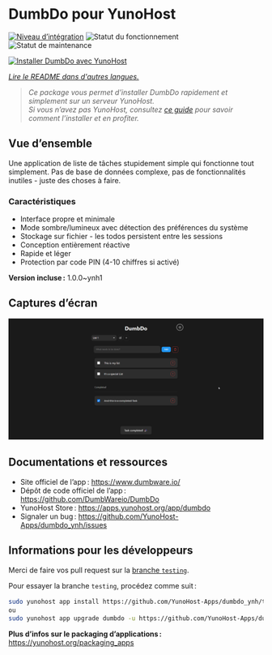 <!--
Nota bene : ce README est automatiquement généré par <https://github.com/YunoHost/apps/tree/master/tools/readme_generator>
Il NE doit PAS être modifié à la main.
-->

# DumbDo pour YunoHost

[![Niveau d’intégration](https://apps.yunohost.org/badge/integration/dumbdo)](https://ci-apps.yunohost.org/ci/apps/dumbdo/)
![Statut du fonctionnement](https://apps.yunohost.org/badge/state/dumbdo)
![Statut de maintenance](https://apps.yunohost.org/badge/maintained/dumbdo)

[![Installer DumbDo avec YunoHost](https://install-app.yunohost.org/install-with-yunohost.svg)](https://install-app.yunohost.org/?app=dumbdo)

*[Lire le README dans d'autres langues.](./ALL_README.md)*

> *Ce package vous permet d’installer DumbDo rapidement et simplement sur un serveur YunoHost.*  
> *Si vous n’avez pas YunoHost, consultez [ce guide](https://yunohost.org/install) pour savoir comment l’installer et en profiter.*

## Vue d’ensemble

Une application de liste de tâches stupidement simple qui fonctionne tout simplement. Pas de base de données complexe, pas de fonctionnalités inutiles - juste des choses à faire.

### Caractéristiques

- Interface propre et minimale
- Mode sombre/lumineux avec détection des préférences du système
- Stockage sur fichier - les todos persistent entre les sessions
- Conception entièrement réactive
- Rapide et léger
- Protection par code PIN (4-10 chiffres si activé)


**Version incluse :** 1.0.0~ynh1

## Captures d’écran

![Capture d’écran de DumbDo](./doc/screenshots/screenshot.png)

## Documentations et ressources

- Site officiel de l’app : <https://www.dumbware.io/>
- Dépôt de code officiel de l’app : <https://github.com/DumbWareio/DumbDo>
- YunoHost Store : <https://apps.yunohost.org/app/dumbdo>
- Signaler un bug : <https://github.com/YunoHost-Apps/dumbdo_ynh/issues>

## Informations pour les développeurs

Merci de faire vos pull request sur la [branche `testing`](https://github.com/YunoHost-Apps/dumbdo_ynh/tree/testing).

Pour essayer la branche `testing`, procédez comme suit :

```bash
sudo yunohost app install https://github.com/YunoHost-Apps/dumbdo_ynh/tree/testing --debug
ou
sudo yunohost app upgrade dumbdo -u https://github.com/YunoHost-Apps/dumbdo_ynh/tree/testing --debug
```

**Plus d’infos sur le packaging d’applications :** <https://yunohost.org/packaging_apps>
